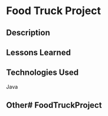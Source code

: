 # Food Truck Project

## Description

## Lessons Learned

## Technologies Used
Java 

## Other# FoodTruckProject
